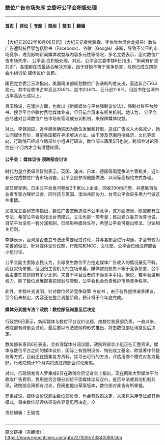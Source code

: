 ### 数位广告市场失序 立委吁公平会积极处理

---

#### [首页](../../../..?n13840089) &nbsp;|&nbsp; [评论](../../../../../epoch-comment?n13840089) &nbsp;|&nbsp; [专题](../../../../../epoch-special?n13840089) &nbsp;|&nbsp; [禁闻](../../../../../epoch-news?n13840089) &nbsp;|&nbsp; [禁书](../../../../../books?n13840089) &nbsp;|&nbsp; [翻墙](https://github.com/gfw-breaker/nogfw/blob/master/README.md?n13840089)


<div class="column" id="artbody" itemprop="articleBody">
 <!-- article content begin -->
 <p>
  【大纪元2022年10月06日讯】（大纪元记者侯骏霖、李怡欣台湾台北报导）数位广告遭科技巨擘包括脸书（Facebook）、谷歌（Google）垄断，导致不公平的市场竞争，进而影响新闻媒体收益与内容多元性等情况，多名立委表示，面对数位广告市场失序，
  <ok href="https://www.epochtimes.com/gb/tag/%E5%85%AC%E5%B9%B3%E4%BC%9A.html">
   公平会
  </ok>
  应积极处理。对此，公平会主委李镁6日指出，“新闻有价是共识”，各国都在找最适合解决方案，由于财损不等于竞争损害，政府已成立跨部会小组讨论
  <ok href="https://www.epochtimes.com/gb/tag/%E5%AA%92%E4%BD%93%E8%AE%AE%E4%BB%B7.html">
   媒体议价
  </ok>
  议题。
 </p>
 <p>
  国民党立委吕玉玲指出，美国司法部规划数位广告垄断的总支出，高达新台币6.3兆元，其中谷歌市占率高达28.6%、脸书23.6%、亚马逊11.6%，但脸书在台湾市占率高达七成以上。
 </p>
 <p>
  吕玉玲说，在澳洲方面，也推出《新闻媒体与平台强制议价法》，强制社群平台脸书、搜寻平台谷歌付费给媒体业者，但目前台湾未有相关机制。她认为，
  <ok href="https://www.epochtimes.com/gb/tag/%E5%85%AC%E5%B9%B3%E4%BC%9A.html">
   公平会
  </ok>
  应尽速对台湾数位广告市场有管理或分润机制，来保障媒体权益。
 </p>
 <p>
  对此，李镁回应，近年媒体确实因为数位发展和转型，造成广告收入大幅减少，她认同媒体有价，目前各国都在寻求解决方法，由于涉及范围包括经济、文化等面向，行政院已经成立跨部位小组进行研议，数位部长唐凤5日也说，跨部会讨论预估在1个月内才会有清楚轮廓。
 </p>
 <h4>
  公平会：
  <ok href="https://www.epochtimes.com/gb/tag/%E5%AA%92%E4%BD%93%E8%AE%AE%E4%BB%B7.html">
   媒体议价
  </ok>
  须跨部会讨论
 </h4>
 <p>
  时代力量立委邱显智则表示，英国、澳洲、日本、德国等国竞争法主管机关，近年都已完成数位广告市场调查，公平会应参照他国做法、以同等高规格方式办理。
 </p>
 <p>
  邱显智举例，日本公平会发问卷给2千家以上企业，回收300份问卷，并邀集百位业者专家办理听证会，同时还与英国、澳洲共同协力，台湾公平会应多用力气做这件事情。
 </p>
 <p>
  民进党立委邱志伟指出，数位广告垄断造成不公平竞争，这方面澳洲、欧盟都有立专法，希望公平会能找出台湾模式，立法也是一项考量；民进党立委苏治芬也说，目前平台没有一套分润机制，已经影响媒体生存，希望公平会可提出修法、讨论相关罚则。
 </p>
 <p>
  李镁表示，台湾是否要立专法还需要经过讨论，并与各部会进行沟通，才会有较为完善的做法，针对媒体议价议题，行政院和NCC、文化部、公平会已组成跨部会小组讨论。
 </p>
 <p>
  公平会副主委陈志民认为，全球发生数位平台抢走媒体广告收入的情况屡见不鲜，而且灾情惨重，但回归主管机关的立场来看，媒体财务损失不等于竞争损害，公平会主要在意财损有多少比例，来自于平台业者的不当竞争手段。他说，若平台滥用权力，除了数位发展部事前规划与管制，公平会也会负责维护市场竞争秩序。
 </p>
 <p>
  此外，李镁补充说明，针对数位经济竞争政策
  <ok href="https://www.epochtimes.com/gb/tag/%E7%99%BD%E7%9A%AE%E4%B9%A6.html">
   白皮书
  </ok>
  ，由于各界提供诸多建议，至今仍未核定，内容还在整合调整阶段，预计将于今年底完成。
 </p>
 <h4>
  媒体分润提专法？政院：数位部征询意见后决定
 </h4>
 <p>
  行政院6日表示，新闻媒体与数位平台议价议题，由数位发展部负责，一直以来，政院都有跨部会讨论，最后要以专法或何种形式推出，将由数位部征询意见后决定。
 </p>
 <p>
  数位部长唐凤6日表态，会处理媒体分润议题，政院跨部会小组正在汇整资讯，媒体与数位平台之间的媒体议价，国际上有强制议价、特别成立基金、欧盟著作邻接权等方式，目前还在搜集各方资料，探寻出可行的方法，评估用哪个模式对各方最好，行政院预计1个月内将透过跨部会讨论聚焦。
 </p>
 <p>
  对此，行政院发言人罗秉成6日在政院会后记者会上指出，现在网路大型媒体平台收取广告费用，费用是否合理分润给平面媒体涉及议价，是否专法或其他机制处理，政院部会间都有讨论，民间也提出草案版本，数位部对此皆有所掌握。
 </p>
 <p>
  罗秉成说，媒体议价议题由数位部负责，也会有政策决定，未来将采用专法或其他模式，将由数位部评估征询各界意见再决定。◇
 </p>
 <p>
  责任编辑：王愉悦
 </p>
 <!-- article content end -->
</div>


---

原文链接（需翻墙）：https://www.epochtimes.com/gb/22/10/6/n13840089.htm
